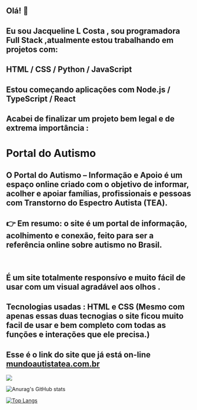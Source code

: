 <h2>Olá! 👋</h2>
<h2>Eu sou Jacqueline L Costa , sou programadora Full Stack ,atualmente estou trabalhando em projetos com:</h2>

<h2>HTML / CSS / Python / JavaScript</h2>
 <h2>Estou começando aplicações com Node.js / TypeScript / React </h2>

<h2>Acabei de finalizar um projeto bem legal e de extrema importância :</h2>
<h1>Portal do Autismo</h1>
<h2>O Portal do Autismo – Informação e Apoio é um espaço online criado com o objetivo de informar, acolher e apoiar famílias, profissionais e pessoas com Transtorno do Espectro Autista (TEA).</h2>

<h2>👉 Em resumo: o site é um portal de informação, acolhimento e conexão, feito para ser a referência online sobre autismo no Brasil.</h2>
<br>
<h2>É um site totalmente responsívo e muito fácil de usar com um visual agradável aos olhos .</h2>
<h2>Tecnologias usadas : HTML e CSS (Mesmo com apenas essas duas tecnogias o site  ficou muito facil de usar e bem completo com todas as funções e interações que ele precisa.)</h2>
<h2>Esse é o link do site que já está on-line <a href="https://mundoautistatea.com.br">mundoautistatea.com.br</a></h2>
<img src="https://github.com/jacqueduda/Autismo/blob/main/assets/Design%20.png?raw=true"/>
 

  ![Anurag's GitHub stats](https://github-readme-stats.vercel.app/api?username=jacqueduda&show_icons=true&theme=transparent)
  
[![Top Langs](https://github-readme-stats.vercel.app/api/top-langs/?username=jacqueduda)](https://github.com/anuraghazra/github-readme-stats)

